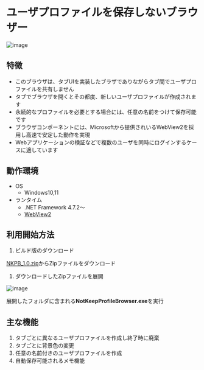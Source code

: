 # ユーザプロファイルを保存しないブラウザー

![image](https://user-images.githubusercontent.com/12761202/198816096-ea8463ab-3a69-40dd-a8e4-428e1d73120a.png)

## 特徴
- このブラウザは、タブUIを実装したブラザでありながらタブ間でユーザプロファイルを共有しません
- タブでブラウザを開くとその都度、新しいユーザプロファイルが作成されます
- 永続的なプロファイルを必要とする場合には、任意の名前をつけて保存可能です
- ブラウザコンポーネントには、Microsoftから提供されいるWebView2を採用し高速で安定した動作を実現
- Webアプリケーションの検証などで複数のユーザを同時にログインするケースに適しています

## 動作環境

- OS
  - Windows10,11
- ランタイム
  - .NET Framework 4.7.2～
  - [WebView2](https://developer.microsoft.com/ja-jp/microsoft-edge/webview2/#download-section)


## 利用開始方法

1. ビルド版のダウンロード

[NKPB_1.0.zip](https://github.com/orzmakoto/NotKeepProfileBrowser/raw/e447a71e938d3380a3fae6ed028122a76fd045ab/Binary/NKPB_1.0.zip)からZipファイルをダウンロード

1. ダウンロードしたZipファイルを展開

![image](https://user-images.githubusercontent.com/12761202/198816313-bb13cba1-37f5-4db2-ba92-c771c92b8cbd.png)

展開したフォルダに含まれる**NotKeepProfileBrowser.exe**を実行

## 主な機能

1. タブごとに異なるユーザプロファイルを作成し終了時に廃棄
2. タブごとに背景色の変更
3. 任意の名前付きのユーザプロファイルを作成
4. 自動保存可能されるメモ機能
